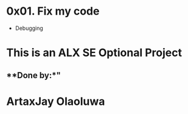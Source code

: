 # 0x01. Fix my code
- Debugging

# This is an ALX SE Optional Project

## **Done by:*"
# ArtaxJay Olaoluwa

